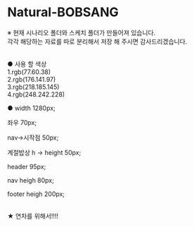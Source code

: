 # Natural-BOBSANG

※ 현재 시나리오 폴더와 스케치 폴더가 만들어져 있습니다.<br>
   각각 해당하는 자료를 따로 분리해서 저장 해 주시면 감사드리겠습니다.<br><br>

● 사용 할 색상<br>
1.rgb(77.60.38)<br>
2.rgb(176.141.97)<br>
3.rgb(218.185.145)<br>
4.rgb(248.242.228)

● width 1280px;<br>

좌우 70px;<br>

nav->시작점 50px;<br>

계절밥상 h -> height 50px;<br>

header 95px;<br>

nav heigh 80px;<br>

footer heigh 200px;<br>
<br>

★ 연차를 위해서!!!!
